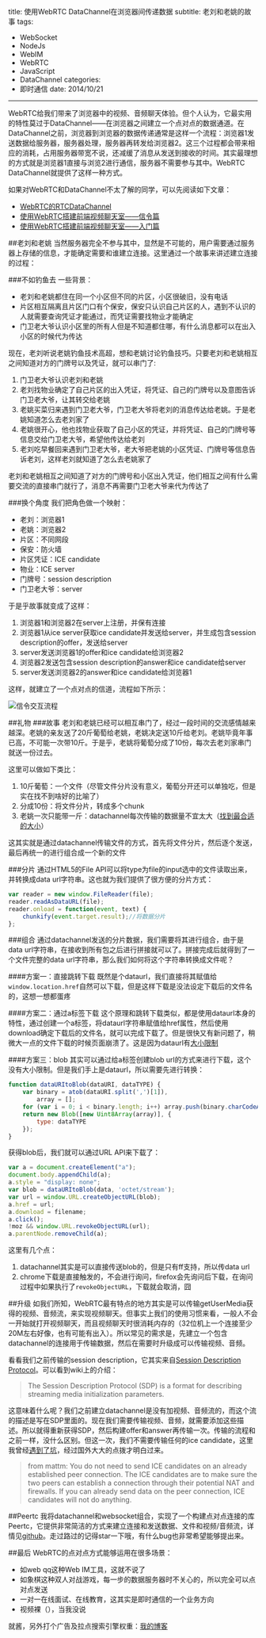 title: 使用WebRTC DataChannel在浏览器间传递数据
subtitle: 老刘和老姚的故事
tags: 
- WebSocket
- NodeJs
- WebIM
- WebRTC
- JavaScript
- DataChannel
categories: 
- 即时通信
date: 2014/10/21
---

WebRTC给我们带来了浏览器中的视频、音频聊天体验。但个人认为，它最实用的特性莫过于DataChannel——在浏览器之间建立一个点对点的数据通道。在DataChannel之前，浏览器到浏览器的数据传递通常是这样一个流程：浏览器1发送数据给服务器，服务器处理，服务器再转发给浏览器2。这三个过程都会带来相应的消耗，占用服务器带宽不说，还减缓了消息从发送到接收的时间。其实最理想的方式就是浏览器1直接与浏览2进行通信，服务器不需要参与其中。WebRTC DataChannel就提供了这样一种方式。

<!-- more -->

如果对WebRTC和DataChannel不太了解的同学，可以先阅读如下文章：
- [WebRTC的RTCDataChannel](http://lingyu.wang/2014/05/22/webrtc-data-channels/)
- [使用WebRTC搭建前端视频聊天室——信令篇](http://lingyu.wang/2014/03/18/webRTC-2/)
- [使用WebRTC搭建前端视频聊天室——入门篇](http://lingyu.wang/2014/03/15/webRTC-1/)



##老刘和老姚
当然服务器完全不参与其中，显然是不可能的，用户需要通过服务器上存储的信息，才能确定需要和谁建立连接。这里通过一个故事来讲述建立连接的过程：

###不如钓鱼去
一些背景：
- 老刘和老姚都住在同一个小区但不同的片区，小区很破旧，没有电话
- 片区相互隔离且片区门口有个保安，保安只认识自己片区的人，遇到不认识的人就需要查询凭证才能通过，而凭证需要找物业才能确定
- 门卫老大爷认识小区里的所有人但是不知道都住哪，有什么消息都可以在出入小区的时候代为传达

现在，老刘听说老姚钓鱼技术高超，想和老姚讨论钓鱼技巧。只要老刘和老姚相互之间知道对方的门牌号以及凭证，就可以串门了:

1. 门卫老大爷认识老刘和老姚
2. 老刘找物业确定了自己片区的出入凭证，将凭证、自己的门牌号以及意图告诉门卫老大爷，让其转交给老姚
3. 老姚买菜归来遇到门卫老大爷，门卫老大爷将老刘的消息传达给老姚。于是老姚知道怎么去老刘家了
4. 老姚很开心，他也找物业获取了自己小区的凭证，并将凭证、自己的门牌号等信息交给门卫老大爷，希望他传达给老刘
5. 老刘吃早餐回来遇到门卫老大爷，老大爷把老姚的小区凭证、门牌号等信息告诉老刘，这样老刘就知道了怎么去老姚家了

老刘和老姚相互之间知道了对方的门牌号和小区出入凭证，他们相互之间有什么需要交流的直接串门就行了，消息不再需要门卫老大爷来代为传达了

###换个角度
我们把角色做一个映射：
- 老刘：浏览器1
- 老姚：浏览器2
- 片区：不同网段
- 保安：防火墙
- 片区凭证：ICE candidate
- 物业：ICE server
- 门牌号：session description
- 门卫老大爷：server

于是乎故事就变成了这样：

1. 浏览器1和浏览器2在server上注册，并保有连接
2. 浏览器1从ice server获取ice candidate并发送给server，并生成包含session description的offer，发送给server
3. server发送浏览器1的offer和ice candidate给浏览器2
4. 浏览器2发送包含session description的answer和ice candidate给server
5. server发送浏览器2的answer和ice candidate给浏览器1

这样，就建立了一个点对点的信道，流程如下所示：

![信令交互流程](http://skyinlayerblog.qiniudn.com/blog%2Fimg%2F2014-10-32%2Fdatachannel-task-seq.png)

##礼物
###故事
老刘和老姚已经可以相互串门了，经过一段时间的交流感情越来越深。老姚的亲友送了20斤葡萄给老姚，老姚决定送10斤给老刘。老姚毕竟年事已高，不可能一次带10斤。于是乎，老姚将葡萄分成了10份，每次去老刘家串门就送一份过去。

这里可以做如下类比：
1. 10斤葡萄：一个文件（尽管文件分片没有意义，葡萄分开还可以单独吃，但是实在找不到啥好的比喻了）
2. 分成10份：将文件分片，转成多个chunk
3. 老姚一次只能带一斤：datachannel每次传输的数据量不宜太大（[找到最合适的大小](http://stackoverflow.com/questions/15435121/what-is-the-maximum-size-of-webrtc-data-channel-messages)）

这其实就是通过datachannel传输文件的方式，首先将文件分片，然后逐个发送，最后再统一的进行组合成一个新的文件

###分片
通过HTML5的File API可以将type为file的input选中的文件读取出来，并转换成data url字符串。这也就为我们提供了很方便的分片方式：

```javascript
var reader = new window.FileReader(file);
reader.readAsDataURL(file);
reader.onload = function(event, text) {
    chunkify(event.target.result);//将数据分片
};
```

###组合
通过datachannel发送的分片数据，我们需要将其进行组合，由于是data url字符串，在接收到所有包之后进行拼接就可以了。拼接完成后就得到了一个文件完整的data url字符串，那么我们如何将这个字符串转换成文件呢？

####方案一：直接跳转下载
既然是个dataurl，我们直接将其赋值给`window.location.href`自然可以下载，但是这样下载是没法设定下载后的文件名的，这想一想都蛋疼

####方案二：通过a标签下载
这个原理和跳转下载类似，都是使用dataurl本身的特性，通过创建一个a标签，将dataurl字符串赋值给href属性，然后使用download确定下载后的文件名，就可以完成下载了。但是很快又有新问题了，稍微大一点的文件下载的时候页面崩溃了。这是因为dataurl有[大小限制](http://stackoverflow.com/questions/695151/data-protocol-url-size-limitations)

####方案三：blob
其实可以通过给a标签创建blob url的方式来进行下载，这个没有大小限制。但是我们手上是dataurl，所以需要先进行转换：

```javascript
function dataURItoBlob(dataURI, dataTYPE) {
    var binary = atob(dataURI.split(',')[1]),
        array = [];
    for (var i = 0; i < binary.length; i++) array.push(binary.charCodeAt(i));
    return new Blob([new Uint8Array(array)], {
        type: dataTYPE
    });
}
```

获得blob后，我们就可以通过URL API来下载了：

```javascript
var a = document.createElement("a");
document.body.appendChild(a);
a.style = "display: none";
var blob = dataURItoBlob(data, 'octet/stream');
var url = window.URL.createObjectURL(blob);
a.href = url;
a.download = filename;
a.click();
!moz && window.URL.revokeObjectURL(url);
a.parentNode.removeChild(a);
```

这里有几个点：
1. datachannel其实是可以直接传送blob的，但是只有ff支持，所以传data url
2. chrome下载是直接触发的，不会进行询问，firefox会先询问后下载，在询问过程中如果执行了`revokeObjectURL`，下载就会取消，囧

##升级
如我们所知，WebRTC最有特点的地方其实是可以传输getUserMedia获得的视频、音频流，来实现视频聊天。但事实上我们的使用习惯来看，一般人不会一开始就打开视频聊天，而且视频聊天时很消耗内存的（32位机上一个连接至少20M左右好像，也有可能有出入）。所以常见的需求是，先建立一个包含datachannel的连接用于传输数据，然后在需要时升级成可以传输视频、音频。

看看我们之前传输的session description，它其实来自[Session Description Protocol](http://datatracker.ietf.org/doc/draft-nandakumar-rtcweb-sdp/?include_text=1)。可以看到wiki上的介绍：

> The Session Description Protocol (SDP) is a format for describing streaming media initialization parameters.

这意味着什么呢？我们之前建立datachannel是没有加视频、音频流的，而这个流的描述是写在SDP里面的。现在我们需要传输视频、音频，就需要添加这些描述。所以就得重新获得SDP，然后构建offer和answer再传输一次。传输的流程和之前一样，没什么区别。但这一次，我们不需要传输任何的ice candidate，这里我曾经[遇到了坑](http://stackoverflow.com/questions/26469794/webrtc-add-ice-candidate-error-on-established-peerconnection)，经过国外大大的点拨才明白过来。

> from mattm: You do not need to send ICE candidates on an already established peer connection. The ICE candidates are to make sure the two peers can establish a connection through their potential NAT and firewalls. If you can already send data on the peer connection, ICE candidates will not do anything.

##Peertc
我将datachannel和websocket组合，实现了一个构建点对点连接的库Peertc，它提供非常简洁的方式来建立连接和发送数据、文件和视频/音频流，详情见[github](https://github.com/LingyuCoder/peertc)。走过路过的记得star一下哦，有什么bug也非常希望能够提出来。

##最后
WebRTC的点对点方式能够运用在很多场景：
- 如web qq这种Web IM工具，这就不说了
- 如象棋这种双人对战游戏，每一步的数据服务器时不关心的，所以完全可以点对点发送
- 一对一在线面试、在线教育，这其实是即时通信的一个业务方向
- 视频裸（），当我没说

就酱，另外打个广告及拉点搜索引擎权重：[我的博客](http://lingyu.wang)
